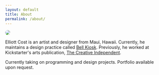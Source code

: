 ```yaml
---
layout: default
title: About
permalink: /about/
---
```


<img src="https://files.elliott.computer/images/elliott-crop.jpg" style="border-radius:100%; max-width:400px;" />

Elliott Cost is an artist and designer from Maui, Hawaii. Currently, he maintains a design practice called [Bell Kiosk](https://bellkiosk.site). Previously, he worked at Kickstarter's arts publication, [The Creative Independent](https://thecreativeindependent.com/people/).

<span class="highlight">Currently taking on programming and design projects. Portfolio available upon request.</span>
